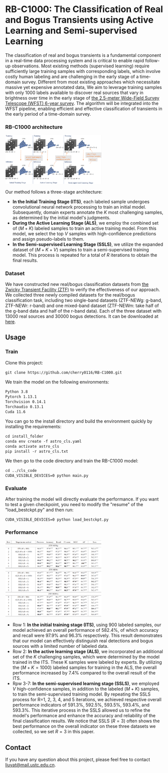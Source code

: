 # RB-C1000: The Classification of Real and Bogus Transients using Active Learning and Semi-supervised Learning

The classification of real and bogus transients is a fundamental component in a real-time data processing system and is critical to enable rapid follow-up observations. Most existing methods (supervised learning) require sufficiently large training samples with corresponding labels, which involve costly human labeling and are challenging in the early stage of a time-domain survey. Different from most existing approaches which necessitate massive yet expensive annotated data, We aim to leverage training samples with only 1000 labels available to discover real sources that vary in brightness over time in the early stage of [the 2.5-meter Wide-Field Survey Telescope (WFST) 6-year survey](https://arxiv.org/abs/2306.07590). The algorithm will be integrated into the WFST pipeline, enabling efficient and effective classification of transients in the early period of a time-domain survey.

### RB-C1000 architecture

<img src="picture/pipeline.png" alt="vis2" style="zoom:30%;" />

Our method follows a three-stage architecture:    
- **In the Initial Training Stage (ITS)**, each labeled sample undergoes convolutional neural network processing to train an initial model. Subsequently, domain experts annotate the $K$ most challenging samples, as determined by the initial model's judgments.   
- **During the Active Learning Stage (ALS)**, we employ the combined set of $(M+K)$ labeled samples to train an active training model. From this model, we select the top $V$ samples with high-confidence predictions and assign pseudo-labels to them.   
- **In the Semi-supervised Learning Stage (SSLS)**, we utilize the expanded dataset of $(M+K+V)$ samples to train a semi-supervised training model. This process is repeated for a total of $R$ iterations to obtain the final results.  

### Dataset

We have constructed new real/bogus classification datasets from [the Zwicky Transient Facility (ZTF)](https://arxiv.org/abs/1902.01932) to verify the effectiveness of our approach. We collected three newly compiled datasets for the real/bogus classification task, including two single-band datasets (ZTF-NEWg: g-band, ZTF-NEWr: r-band) and one mixed-band dataset (ZTF-NEWm: take half of the g-band data and half of the r-band data). Each of the three dataset with 13000 real sources and 30000 bogus detections. It can be downloaded at [here]().

## Usage
### Train

Clone this project:

    git clone https://github.com/cherry0116/RB-C1000.git

We train the model on the following environments:

    Python 3.8
    Pytorch 1.13.1
    Torchvision 0.14.1 
    Torchaudio 0.13.1
    Cuda 11.6

You can go to the install directory and build the environment quickly by installing the requirements:

    cd install_folder
    conda env create -f astro_cls.yaml
    conda activate astro_cls
    pip install -r astro_cls.txt

We then go to the code directory and train the RB-C1000 model:
    
    cd ../cls_code
    CUDA_VISIBLE_DEVICES=0 python main.py

### Evaluate

After training the model will directly evaluate the performance. If you want to test a given checkpoint, you need to modify the "resume" of the "load_bestckpt.py" and then run:

    CUDA_VISIBLE_DEVICES=0 python load_bestckpt.py

### Performance

<img src="picture/performance.png" alt="vis2" style="zoom:30%;" />

- Row 1: **In the initial training stage (ITS)**, using 900 labeled samples, our model achieved an overall performance of 582.4\%, of which accuracy and recall were 97.9\% and 96.3\% respectively. This result demonstrates that our model can effectively distinguish real detections and bogus sources with a limited number of labeled data.
- Row 2: **In the active learning stage (ALS)**, we incorporated an additional set of the $K$ challenging samples, which were determined by the model trained in the ITS. These K samples were labeled by experts. By utilizing the $(M+K=1000)$ labeled samples for training in the ALS, the overall performance increased by 7.4\% compared to the overall result of the ITS.
- Rpw 3-7: **In the semi-supervised learning stage (SSLS)**, we employed $V$ high-confidence samples, in addition to the labeled $(M+K)$ samples, to train the semi-supervised training model. By repeating the SSLS process for R=1, 2, 3, 4, and 5 iterations, we achieved respective overall performance indicators of 591.3\%, 592.5\%, 593.5\%, 593.4\%, and 593.3\%. This iterative process in the SSLS allowed us to refine the model's performance and enhance the accuracy and reliability of the final classification results. We notice that SSLS $(R = 3)$ often shows the best performance on the overall indicator on these three datasets we collected, so we set $R = 3$ in this paper.

## Contact

If you have any question about this project, please feel free to contact liuyat@mail.ustc.edu.cn.